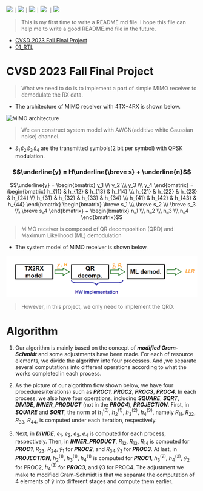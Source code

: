 <!-- 底下標籤來源參考寫法可至：https://github.com/Envoy-VC/awesome-badges#github-stats -->

![](https://img.shields.io/badge/Verilog-informational)｜![](https://img.shields.io/badge/RTL-informational)｜![](https://img.shields.io/badge/Design_Compiler-informational)｜![](https://img.shields.io/badge/Synthesis-informational) ｜![](https://img.shields.io/badge/Innovus-informational)

> This is my first time to write a README.md file. I hope this file can help me to write a good README.md file in the future.

- [CVSD 2023 Fall Final Project](#CVSD-2023-Fall-Final-Project)
- [01_RTL](#01_RTL)

# CVSD 2023 Fall Final Project

> What we need to do is to implement a part of simple MIMO receiver to demodulate the RX data.    
* The architecture of MIMO receiver with 4TX*4RX is shown below.

![MIMO architecture](https://github.com/hank09901/CVSD/blob/main/Picture/MIMO.png)

> We can construct system model with AWGN(additive white Gaussian noise) channel.

* $\breve s_1\,\breve s_2\,\breve s_3\,\breve s_4$ are the transmitted symbols(2 bit per symbol) with QPSK modulation. 

### $$\underline{y} = H\underline{\breve s} + \underline{n}$$

$$\underline{y} = \begin{bmatrix} y_1 \\\ y_2 \\\ y_3 \\\ y_4 \end{bmatrix} = \begin{bmatrix} h_{11} & h_{12} & h_{13} & h_{14} \\\ h_{21} & h_{22} & h_{23} & h_{24} \\\ h_{31} & h_{32} & h_{33} & h_{34} \\\ h_{41} & h_{42} & h_{43} & h_{44} \end{bmatrix} \begin{bmatrix} \breve s_1 \\\ \breve s_2 \\\ \breve s_3 \\\ \breve s_4 \end{bmatrix} + \begin{bmatrix} n_1 \\\ n_2 \\\ n_3 \\\ n_4 \end{bmatrix}$$

> MIMO receiver is composed of QR decomposition (QRD) and Maximum Likelihood (ML) demodulation

* The system model of MIMO receiver is shown below.

![MIMO system model](https://github.com/hank09901/CVSD_FinalProject/blob/main/Picture/system%20model.png)

> However, in this project, we only need to implement the QRD.

# Algorithm

1. Our algorithm is mainly based on the concept of ***modified Gram-Schmidt*** and some adjustments have been made. For each of
resource elements, we divide the algorithm into four processes. And ,we separate several computations into different operations according to what the works completed in each process.  


2. As the picture of our algorithm flow shown below, we have four procedures(iterations) such as ***PROC1***,
***PROC2***, ***PROC3***, ***PROC4***. In each process, we also have four operations, including ***SQUARE***,
***SQRT***, ***DIVIDE***, ***INNER_PRODUCT*** (not in the ***PROC4***), ***PROJECTION***.
First, in ***SQUARE*** and ***SQRT***, the norm of $h_1^\left(0\right)$, $h_2^\left(1\right)$, $h_3^\left(2\right)$, $h_4^\left(3\right)$,
namely $R_{11}$, $R_{22}$, $R_{33}$, $R_{44}$, is computed under each iteration, respectively.  


3. Next, in ***DIVIDE***, $e_1$, $e_2$, $e_3$, $e_4$ is computed for each process,
respectively. Then, in ***INNER_PRODUCT***, $R_{12}$, $R_{13}$, $R_{14}$ is computed
for ***PROC1***, $R_{23}$, $R_{24}$, $\hat{y}_1$ for ***PROC2***, and $R_{34}$,$\hat{y}_3$ for ***PROC3***. At last,
in ***PROJECTION***, $h_2^\left(1\right)$, $h_3^\left(1\right)$, $h_4^\left(1\right)$ is computed for ***PROC1***, $h_3^\left(2\right)$, $h_4^\left(3\right)$,
$\hat{y}_2$ for PROC2, $h_4^\left(3\right)$ for ***PROC3***, and ŷ3 for PROC4.
The adjustment we make to modified Gram-Schmidt is that we
separate the computation of 4 elements of ŷ into different stages and
compute them earlier.

